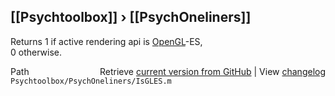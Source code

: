 ## [[Psychtoolbox]] &#8250; [[PsychOneliners]]

Returns 1 if active rendering api is [OpenGL](OpenGL)-ES,  
0 otherwise.  




<div class="code_header" style="text-align:right;">
  <span style="float:left;">Path&nbsp;&nbsp;</span> <span class="counter">Retrieve <a href=
  "https://raw.github.com/Psychtoolbox-3/Psychtoolbox-3/beta/Psychtoolbox/PsychOneliners/IsGLES.m">current version from GitHub</a> | View <a href=
  "https://github.com/Psychtoolbox-3/Psychtoolbox-3/commits/beta/Psychtoolbox/PsychOneliners/IsGLES.m">changelog</a></span>
</div>
<div class="code">
  <code>Psychtoolbox/PsychOneliners/IsGLES.m</code>
</div>

